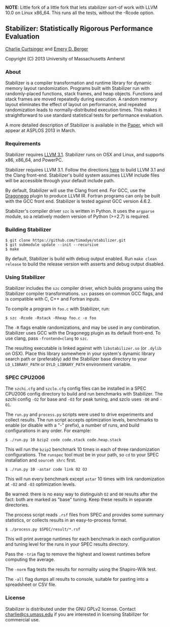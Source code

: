 **NOTE**: Little fork of a little fork that lets stabilizer sort-of work with LLVM 10.0 on Linux x86_64. This runs all the tests, without the -Rcode option.

## Stabilizer: Statistically Rigorous Performance Evaluation

[Charlie Curtsinger](http://www.cs.umass.edu/~charlie) and [Emery D. Berger](http://www.cs.umass.edu/~emery)

Copyright (C) 2013 University of Massachusetts Amherst

### About

Stabilizer is a compiler transformation and runtime library for dynamic memory
layout randomization. Programs built with Stabilizer run with randomly-placed
functions, stack frames, and heap objects. Functions and stack frames are moved
repeatedly during execution. A random memory layout eliminates the effect of
layout on performance, and repeated randomization leads to normally-distributed
execution times. This makes it straightforward to use standard statistical tests
for performance evaluation.

A more detailed description of Stabilizer is available in the
[Paper](http://www.cs.umass.edu/~charlie/stabilizer.pdf), which will appear at
ASPLOS 2013 in March.

### Requirements

Stabilizer requires [LLVM 3.1](http://llvm.org/releases/download.html#3.1).
Stabilizer runs on OSX and Linux, and supports x86, x86_64, and PowerPC.

Stabilizer requires LLVM 3.1. Follow the directions
[here](http://clang.llvm.org/get_started.html) to build LLVM 3.1 and the Clang
front-end. Stabilizer's build system assumes LLVM include files will be
accessible through your default include path.

By default, Stabilizer will use the Clang front end.
For GCC, use the [Dragonegg](http://dragonegg.llvm.org/) plugin to produce LLVM IR. Fortran
programs can only be built with the GCC front end. Stabilizer is tested
against GCC version 4.6.2.

Stabilizer's compiler driver `szc` is written in Python. It uses the
`argparse` module, so a relatively modern version of Python (>=2.7) is required.

### Building Stabilizer

```
$ git clone https://github.com/timadye/stabilizer.git
$ git submodule update --init --recursive
$ make
```

By default, Stabilizer is build with debug output enabled. Run
`make clean release` to build the release version with asserts and debug output
disabled.

### Using Stabilizer

Stabilizer includes the `szc` compiler driver, which builds programs using the
Stabilizer compiler transformations. `szc` passes on common GCC flags, and is
compatible with C, C++ and Fortran inputs.

To compile a program in `foo.c` with Stabilizer, run:

```
$ szc -Rcode -Rstack -Rheap foo.c -o foo
```

The `-R` flags enable randomizations, and may be used in any combination.
Stabilizer uses GCC with the Dragonegg plugin as its default front-end. To
use clang, pass `-frontend=clang` to `szc`.

The resulting executable is linked against with `libstabilizer.so` (or `.dylib`
on OSX). Place this library somewhere in your system's dynamic library search
path or (preferably) add the Stabilizer base directory to your `LD_LIBRARY_PATH`
or `DYLD_LIBRARY_PATH` environment variable.

### SPEC CPU2006

The `szchi.cfg` and `szclo.cfg` config files can be installed in a SPEC CPU2006
config directory to build and run benchmarks with Stabilizer. The szchi config
`-O2` for base and `-O3` for peak tuning, and szclo uses `-O0` and `-O1`.

The `run.py` and `process.py` scripts were used to drive experiments and
collect results. The run script accepts optimization levels, benchmarks to
enable (or disable with a "-" prefix), a number of runs, and build
configurations in any order. For example:

```
$ ./run.py 10 bzip2 code code.stack code.heap.stack
```

This will run the `bzip2` benchmark 10 times in each of three randomization
configurations. The `runspec` tool must be in your path, so `cd` to your SPEC
installation and `sourceh shrc` first.

```
$ ./run.py 10 -astar code link O2 O3
```

This will run every benchmark except `astar` 10 times with link randomization
at `-O2` and `-O3` optimization levels.

Be warned: there is no easy way to distinguish `O2` and `O0` results after the
fact: both are marked as "base" tuning. Keep these results in separate
directories.

The process script reads `.rsf` files from SPEC and provides some summary
statistics, or collects results in an easy-to-process format.

```
$ ./process.py $SPEC/result/*.rsf
```

This will print average runtimes for each benchmark in each configuration and
tuning level for the runs in your SPEC results directory.

Pass the `-trim` flag to remove the highest and lowest runtimes before computing
the average.

The `-norm` flag tests the results for normality using the Shapiro-Wilk test.

The `-all` flag dumps all results to console, suitable for pasting into a
spreadsheet or CSV file.

### License

Stabilizer is distributed under the GNU GPLv2 license. Contact
<charlie@cs.umass.edu> if you are interested in licensing Stabilizer for
commercial use.
